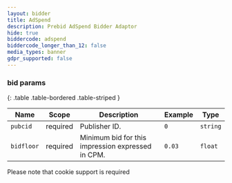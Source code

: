 ```yaml
---
layout: bidder
title: AdSpend
description: Prebid AdSpend Bidder Adaptor
hide: true
biddercode: adspend
biddercode_longer_than_12: false
media_types: banner
gdpr_supported: false
---
```



### bid params

{: .table .table-bordered .table-striped }

| Name          | Scope    | Description                                                                | Example                | Type            |
|---------------|----------|----------------------------------------------------------------------------|------------------------|-----------------|
| `pubcid`      | required | Publisher ID.                                                      		| `0`                    | `string`        |
| `bidfloor`	| required | Minimum bid for this impression expressed in CPM. 							| `0.03`                 | `float`         |

Please note that cookie support is required